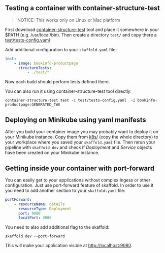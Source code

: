 ## Testing a container with container-structure-test

> NOTICE: This works only on Linux or Mac platform

First download [container-structure-test](https://github.com/GoogleContainerTools/container-structure-test) tool and place it somewhere in your $PATH (e.g. /usr/local/bin). Then create a directory `test/` and copy there a [test/tests-config.yaml]([test/tests-config.yaml)

Add additional configuration to your `skaffold.yaml` file:

```yaml
test:
    - image: bookinfo-productpage
      structureTests:
          - ./test/*

```

Now each build should perform tests defined there.

You can also run it using container-structure-test tool directly:

```shell
container-structure-test test -c test/tests-config.yaml  -i bookinfo-productpage:GENERATED_TAG
```

## Deploying on Minikube using yaml manifests

After you build your container image you may probably want to deploy it on your Minikube instance. Copy them from [k8s/]([k8s/) (copy the whole directory) to your workplace where you saved your `skaffold.yaml` file. Then rerun your pipeline with `skaffold dev` and check if *Deployment* and *Service* objects have been created on your Minikube instance.

## Getting inside your container with port-forward

You can easily get to your applications without complex Ingess or other configuration. Just use port-forward feature of skaffold. In order to use it you need to add another section to your `skaffold.yaml` file:

```yaml
portForward:
    - resourceName: details
      resourceType: Deployment
      port: 9080
      localPort: 9080
```

You need to also add additional flag to the skaffold:

```shell
skaffold dev --port-forward
```

This will make your application visible at [http://localhost:9080](http://localhost:9080).

